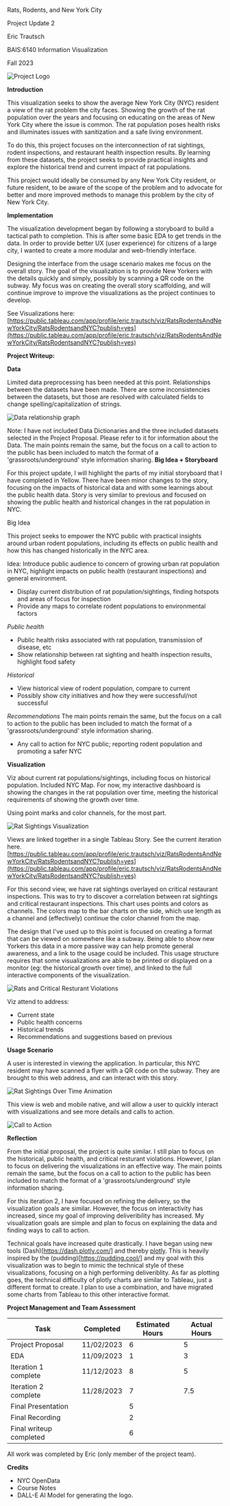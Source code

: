 Rats, Rodents, and New York City

Project Update 2

Eric Trautsch

BAIS:6140 Information Visualization

Fall 2023

![Project Logo](assets/ratlogo.png)

**Introduction**

This visualization seeks to show the average New York City (NYC) resident a view of the rat problem the city faces. Showing the growth of the rat population over the years and focusing on educating on the areas of New York City where the issue is common. The rat population poses health risks and illuminates issues with sanitization and a safe living environment.

To do this, this project focuses on the interconnection of rat sightings, rodent inspections, and restaurant health inspection results. By learning from these datasets, the project seeks to provide practical insights and explore the historical trend and current impact of rat populations. 

This project would ideally be consumed by any New York City resident, or future resident, to be aware of the scope of the problem and to advocate for better and more improved methods to manage this problem by the city of New York City.

**Implementation**

The visualization development began by following a storyboard to build a tactical path to completion. This is after some basic EDA to get trends in the data. In order to provide better UX (user experience) for citizens of a large city, I wanted to create a more modular and web-friendly interface.

Designing the interface from the usage scenario makes me focus on the overall story. The goal of the visualization is to provide New Yorkers with the details quickly and simply, possibly by scanning a QR code on the subway. My focus was on creating the overall story scaffolding, and will continue improve to improve the visualizations as the project continues to develop.

See Visualizations here: [https://public.tableau.com/app/profile/eric.trautsch/viz/RatsRodentsAndNewYorkCity/RatsRodentsandNYC?publish=yes](https://public.tableau.com/app/profile/eric.trautsch/viz/RatsRodentsAndNewYorkCity/RatsRodentsandNYC?publish=yes)

**Project Writeup:**

**Data**

Limited data preprocessing has been needed at this point. Relationships between the datasets have been made. There are some inconsistencies between the datasets, but those are resolved with calculated fields to change spelling/capitalization of strings. 

![Data relationship graph](assets/relationship.png)

Note: I have not included Data Dictionaries and the three included datasets selected in the Project Proposal. Please refer to it for information about the Data.
 The main points remain the same, but the focus on a call to action to the public has been included to match the format of a 'grassroots/underground' style information sharing.
**Big Idea + Storyboard**

For this project update, I will highlight the parts of my initial storyboard that I have completed in Yellow. There have been minor changes to the story, focusing on the impacts of historical data and with some learnings about the public health data. Story is very similar to previous and focused on showing the public health and historical changes in the rat population in NYC.

Big Idea

This project seeks to empower the NYC public with practical insights around urban rodent populations, including its effects on public health and how this has changed historically in the NYC area.

Idea: Introduce public audience to concern of growing urban rat population in NYC, highlight impacts on public health (restaurant inspections) and general environment.

- Display current distribution of rat population/sightings, finding hotspots and areas of focus for inspection
- Provide any maps to correlate rodent populations to environmental factors

_Public health_

- Public health risks associated with rat population, transmission of disease, etc
- Show relationship between rat sighting and health inspection results, highlight food safety

_Historical_

- View historical view of rodent population, compare to current
- Possibly show city initiatives and how they were successful/not successful

_Recommendations_
 The main points remain the same, but the focus on a call to action to the public has been included to match the format of a 'grassroots/underground' style information sharing.
- Any call to action for NYC public; reporting rodent population and promoting a safer NYC

**Visualization**

Viz about current rat populations/sightings, including focus on historical population. Included NYC Map. For now, my interactive dashboard is showing the changes in the rat population over time, meeting the historical requirements of showing the growth over time.

Using point marks and color channels, for the most part.

![Rat Sightings Visualization](assets/LinewithDots.png)

Views are linked together in a single Tableau Story. See the current iteration here. [https://public.tableau.com/app/profile/eric.trautsch/viz/RatsRodentsAndNewYorkCity/RatsRodentsandNYC?publish=yes](https://public.tableau.com/app/profile/eric.trautsch/viz/RatsRodentsAndNewYorkCity/RatsRodentsandNYC?publish=yes)

For this second view, we have rat sightings overlayed on critical restaurant inspections. This was to try to discover a correlation between rat sightings and critical restaurant inspections. This chart uses points and colors as channels. The colors map to the bar charts on the side, which use length as a channel and (effectively) continue the color channel from the map.

The design that I've used up to this point is focused on creating a format that can be viewed on somewhere like a subway. Being able to show new Yorkers this data in a more passive way can help promote general awareness, and a link to the usage could be included. This usage structure requires that some visualizations are able to be printed or displayed on a monitor (eg: the historical growth over time), and linked to the full interactive components of the visualization.

![Rats and Critical Resturant Violations](assets/RackMultipart20231128-1-4lmy3i_html_1ac2a5ae7497fed7.png)

Viz attend to address:

- Current state
- Public health concerns
- Historical trends
- Recommendations and suggestions based on previous

**Usage Scenario**

A user is interested in viewing the application. In particular, this NYC resident may have scanned a flyer with a QR code on the subway. They are brought to this web address, and can interact with this story.

![Rat Sightings Over Time Animation](assets/AnimationOfHistoricalSightingsOverTime.png)

This view is web and mobile native, and will allow a user to quickly interact with visualizations and see more details and calls to action.

![Call to Action](assets/CalltoAction.png)

**Reflection**

From the initial proposal, the project is quite similar. I still plan to focus on the historical, public health, and critical resturant violations. However, I plan to focus on delivering the visualizations in an effective way. The main points remain the same, but the focus on a call to action to the public has been included to match the format of a 'grassroots/underground' style information sharing.

For this iteration 2, I have focused on refining the delivery, so the visualization goals are similar. However, the focus on interactivity has increased, since my goal of improving deliveribility has increased. My visualization goals are simple and plan to focus on explaining the data and finding ways to call to action.

Technical goals have increased quite drastically. I have began using new tools (Dash)[https://dash.plotly.com/] and thereby [plotly](https://plotly.com/). This is heavily inspired by the (pudding)[https://pudding.cool/] and my goal with this visualization was to begin to mimic the technical style of these visualizations, focusing on a high performing deliveriblity. As far as plotting goes, the technical difficulty of plotly charts are similar to Tableau, just a different format to create. I plan to use a combination, and have migrated some charts from Tableau to this other interactive format.

**Project Management and Team Assessment**

| **Task**                | **Completed** | **Estimated Hours** | **Actual Hours** |
| ----------------------- | ------------- | ------------------- | ---------------- |
| Project Proposal        | 11/02/2023    | 6                   | 5                |
| EDA                     | 11/09/2023    | 1                   | 3                |
| Iteration 1 complete    | 11/12/2023    | 8                   | 5                |
| Iteration 2 complete    | 11/28/2023    | 7                   | 7.5              |
| Final Presentation      |               | 5                   |                  |
| Final Recording         |               | 2                   |                  |
| Final writeup completed |               | 6                   |                  |

All work was completed by Eric (only member of the project team).

**Credits**

- NYC OpenData
- Course Notes
- DALL-E AI Model for generating the logo.



